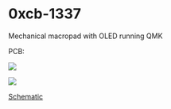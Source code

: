 # 0xcb-1337
Mechanical macropad with OLED running QMK

PCB:

![](https://github.com/Conor-Burns/0xcb-1337/blob/main/PCB/top.png)

![](https://github.com/Conor-Burns/0xcb-1337/blob/main/PCB/bottom.png)

[Schematic](https://github.com/Conor-Burns/0xcb-1337/blob/main/PCB/Schematic_1337.pdf)
